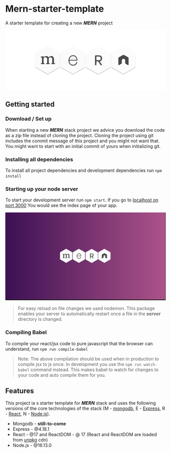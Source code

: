 # Mern-starter-template
A starter template for creating a new ***MERN*** project

![Image of the base technologies used in the ***MERN*** stack](/public/images/mern.png)

## Getting started

### Download / Set up
When starting a new ***MERN*** stack project we advice you download the code as a zip file instead of cloning the project. Cloning the project using git includes the commit message of this project and you might not want that. You might want to start with an initial commit of yours when initializing git.

### Installing all dependencies
To install all project dependencies and development dependencies run `npm install`

### Starting up your node server
To start your development server run `npm start`. If you go to [localhost on port 3000](http://localhost:3000) You would see the index page of your app.

![Image of the default app that runs when you start your server](/public/images/default-app.JPG)

> For easy reload on file changes we used nodemon. This package enables your server to automatically restart once a file in the ***server*** directory is changed.

### Compiling Babel
To compile your react/jsx code to pure javascript that the browser can understand, run `npm run compile-babel`

> Note: The above compilation should be used when in production to compile jsx to js once. In development you use the `npm run watch-babel` command instead. This makes babel to watch for changes to your code and auto compile them for you.

## Features
This project ia s starter template for ***MERN*** stack and uses the following versions of the core technologies of the stack (M - [mongodb](), E - [Express](), R - [React](), N - [Node.js]()).

- Mongodb - __still-to-come__
- Express - @4.18.1
- React - @17 and ReactDOM - @ 17 (React and ReactDOM are loaded from [unpkg](unpkg.com) cdn)
- Node.js - @16.13.0
